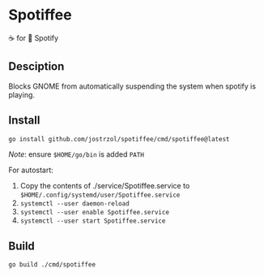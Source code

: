 # Spotiffee

☕ for 🎵 Spotify

## Desciption

Blocks GNOME from automatically suspending the system when spotify is playing.

## Install

```sh
go install github.com/jostrzol/spotiffee/cmd/spotiffee@latest
```

*Note*: ensure `$HOME/go/bin` is added `PATH`

For autostart:

1. Copy the contents of ./service/Spotiffee.service to `$HOME/.config/systemd/user/Spotiffee.service`
2. `systemctl --user daemon-reload`
3. `systemctl --user enable Spotiffee.service`
4. `systemctl --user start Spotiffee.service`

## Build

```sh
go build ./cmd/spotiffee
```
